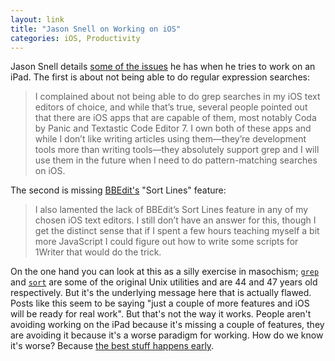 ```yaml
---
layout: link
title: "Jason Snell on Working on iOS"
categories: iOS, Productivity
---
```


Jason Snell details [some of the issues](https://sixcolors.com/post/2019/02/finding-my-way-around-ios-roadblocks/) he has when he tries to work on an iPad. The first is about not being able to do regular expression searches:

> I complained about not being able to do grep searches in my iOS text editors of choice, and while that’s true, several people pointed out that there are iOS apps that are capable of them, most notably Coda by Panic and Textastic Code Editor 7.  I own both of these apps and while I don’t like writing articles using them—they’re development tools more than writing tools—they absolutely support grep and I will use them in the future when I need to do pattern-matching searches on iOS.

The second is missing [BBEdit's](https://www.barebones.com/products/bbedit/) "Sort Lines" feature:

> I also lamented the lack of BBEdit’s Sort Lines feature in any of my chosen iOS text editors. I still don’t have an answer for this, though I get the distinct sense that if I spent a few hours teaching myself a bit more JavaScript I could figure out how to write some scripts for 1Writer that would do the trick.

On the one hand you can look at this as a silly exercise in masochism; [`grep`](https://en.wikipedia.org/wiki/Grep) and [`sort`](https://en.wikipedia.org/wiki/Sort_(Unix)) are some of the original Unix utilities and are 44 and 47 years old respectively. But it's the underlying message here that is actually flawed. Posts like this seem to be saying "just a couple of more features and iOS will be ready for real work". But that's not the way it works. People aren't avoiding working on the iPad because it's missing a couple of features, they are avoiding it because it's a worse paradigm for working. How do we know it's worse? Because [the best stuff happens early](/2019/04/11/a-few-smart-people-in-a-room/).
